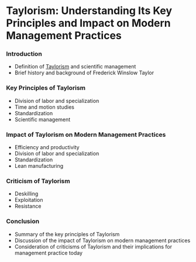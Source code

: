 # Taylorism: Understanding Its Key Principles and Impact on Modern Management Practices

### Introduction

- Definition of [Taylorism](https://usman-devops.hashnode.dev/taylorism-understanding-its-key-principles-and-impact-on-modern-management-practices) and scientific management
- Brief history and background of Frederick Winslow Taylor

### Key Principles of Taylorism

- Division of labor and specialization
- Time and motion studies
- Standardization
- Scientific management

### Impact of Taylorism on Modern Management Practices

- Efficiency and productivity
- Division of labor and specialization
- Standardization
- Lean manufacturing

### Criticism of Taylorism

- Deskilling
- Exploitation
- Resistance

### Conclusion

- Summary of the key principles of Taylorism
- Discussion of the impact of Taylorism on modern management practices
- Consideration of criticisms of Taylorism and their implications for management practice today